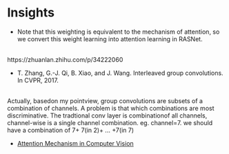 # Insights 
+ Note that this weighting is equivalent to the mechanism of attention, 
so we convert this weight learning into attention learning in RASNet.
<br>
https://zhuanlan.zhihu.com/p/34222060

+ T. Zhang, G.-J. Qi, B. Xiao, and J. Wang. Interleaved group
convolutions. In CVPR, 2017.
<br>
Actually, basedon my pointview, group convolutions are subsets of a combination of channels.
A problem is that which combinations are most discriminative. 
The tradtional conv layer is combinationof all channels, channel-wise is a single channel combination.
eg. channel=7. we should have a combination of 7+ 7(in 2)+ ... +7(in 7)

+ [Attention Mechanism in Computer Vision](https://cloud.tencent.com/developer/news/247227)
